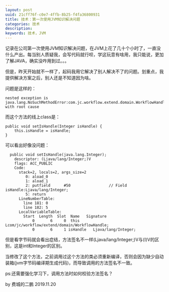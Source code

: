 ```yaml
---
layout: post
uuid: 21cff76f-c0e7-4ffb-8b25-f4fa36800931
title: 技术：第一次使用JVM知识解决问题
categories: 技术
description: 
keywords: 技术，JVM
---
```


记录在公司第一次使用JVM知识解决问题，在JVM上花了几十个小时了，一直没什么产出。每当别人质疑我，会写代码就行呗，学这玩意有啥用，我只能说，更加了解JAVA，确实没咋用到过。。。

但是，昨天开始就不一样了，起码我用它解决了别人解决不了的问题。划重点，我提供解决方案之后，别人还是不知道因为啥。

问题是这样的：

```
nested exception is java.lang.NoSuchMethodError:com.jc.workflow.extend.domain.WorkflowHandle.setIsHandle(I)V with root cause
```

而这个方法的线上class是：

```
public void setIsHandle(Integer isHandle) {
    this.isHandle = isHandle;
}
```

可以看出好像没问题：

```
  public void setIsHandle(java.lang.Integer);
    descriptor: (Ljava/lang/Integer;)V
    flags: ACC_PUBLIC
    Code:
      stack=2, locals=2, args_size=2
         0: aload_0
         1: aload_1
         2: putfield      #50                 // Field isHandle:Ljava/lang/Integer;
         5: return
      LineNumberTable:
        line 181: 0
        line 182: 5
      LocalVariableTable:
        Start  Length  Slot  Name   Signature
            0       6     0  this   Lcom/jc/workflow/extend/domain/WorkflowHandle;
            0       6     1 isHandle   Ljava/lang/Integer;
```

但是看字节码就会看出症结，方法签名不一样(Ljava/lang/Integer;)V与(I)V的区别，这是int和Integer的区别。

当修改了这个方法，之前调用过这个方法的类必须重新编译，否则会因为缺少自动装箱(jvm字节码编译期生成代码)，而导致调用的方法签名不一致。

ps:还需要强化学习下，调用方法时如何校验方法签名？

by 费城的二鹏 2019.11.20
